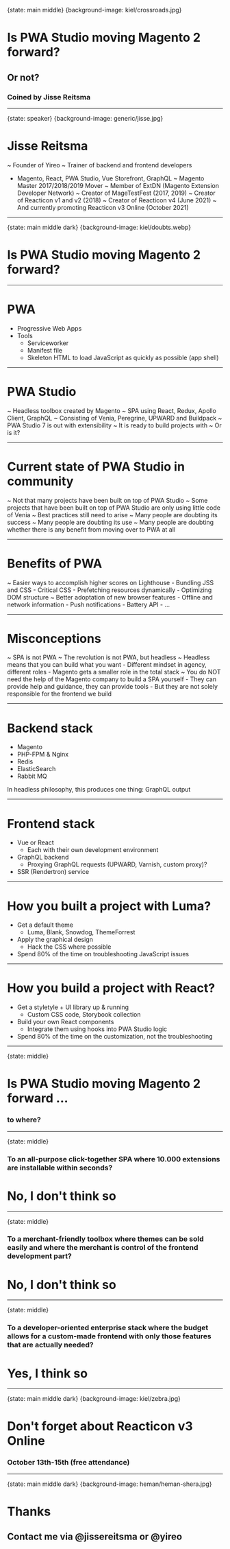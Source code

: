 {state: main middle}
{background-image: kiel/crossroads.jpg}
# Is PWA Studio moving Magento 2 forward?
## Or not?
### Coined by Jisse Reitsma

---
{state: speaker}
{background-image: generic/jisse.jpg}
# Jisse Reitsma
~ Founder of Yireo
~ Trainer of backend and frontend developers
  - Magento, React, PWA Studio, Vue Storefront, GraphQL
~ Magento Master 2017/2018/2019 Mover
~ Member of ExtDN (Magento Extension Developer Network)
~ Creator of MageTestFest (2017, 2019)
~ Creator of Reacticon v1 and v2 (2018)
~ Creator of Reacticon v4 (June 2021)
~ And currently promoting Reacticon v3 Online (October 2021)

---
{state: main middle dark}
{background-image: kiel/doubts.webp}
# Is PWA Studio moving Magento 2 forward?

---
# PWA
- Progressive Web Apps
- Tools
	- Serviceworker
	- Manifest file
	- Skeleton HTML to load JavaScript as quickly as possible (app shell)

---
# PWA Studio
~ Headless toolbox created by Magento
~ SPA using React, Redux, Apollo Client, GraphQL
~ Consisting of Venia, Peregrine, UPWARD and Buildpack
~ PWA Studio 7 is out with extensibility
~ It is ready to build projects with
~ Or is it?

---
# Current state of PWA Studio in community
~ Not that many projects have been built on top of PWA Studio
~ Some projects that have been built on top of PWA Studio are only using little code of Venia
~ Best practices still need to arise
~ Many people are doubting its success
~ Many people are doubting its use
~ Many people are doubting whether there is any benefit from moving over to PWA at all

---
# Benefits of PWA
~ Easier ways to accomplish higher scores on Lighthouse
	- Bundling JSS and CSS
	- Critical CSS
	- Prefetching resources dynamically
	- Optimizing DOM structure
~ Better adoptation of new browser features
	- Offline and network information
	- Push notifications
	- Battery API
	- ...

---
# Misconceptions
~ SPA is not PWA
~ The revolution is not PWA, but headless
~ Headless means that you can build what you want
	- Different mindset in agency, different roles
	- Magento gets a smaller role in the total stack
~ You do NOT need the help of the Magento company to build a SPA yourself
	- They can provide help and guidance, they can provide tools
	- But they are not solely responsible for the frontend we build

---
# Backend stack
- Magento
- PHP-FPM & Nginx
- Redis
- ElasticSearch
- Rabbit MQ

In headless philosophy, this produces one thing: GraphQL output

---
# Frontend stack
- Vue or React
	- Each with their own development environment
- GraphQL backend
	- Proxying GraphQL requests (UPWARD, Varnish, custom proxy)?
- SSR (Rendertron) service

---
# How you built a project with Luma?
- Get a default theme
	- Luma, Blank, Snowdog, ThemeForrest
- Apply the graphical design
	- Hack the CSS where possible
- Spend 80% of the time on troubleshooting JavaScript issues

---
# How you build a project with React?
- Get a styletyle + UI library up & running
	- Custom CSS code, Storybook collection
- Build your own React components
	- Integrate them using hooks into PWA Studio logic
- Spend 80% of the time on the customization, not the troubleshooting

---
{state: middle}
# Is PWA Studio moving Magento 2 forward ...
### to where?

---
{state: middle}
### To an all-purpose click-together SPA where 10.000 extensions are installable within seconds?
# No, I don't think so

---
{state: middle}
### To a merchant-friendly toolbox where themes can be sold easily and where the merchant is control of the frontend development part?
# No, I don't think so

---
{state: middle}
### To a developer-oriented enterprise stack where the budget allows for a custom-made frontend with only those features that are actually needed?
# Yes, I think so

---
{state: main middle dark}
{background-image: kiel/zebra.jpg}
# Don't forget about Reacticon v3 Online
### October 13th-15th (free attendance)

---
{state: main middle dark}
{background-image: heman/heman-shera.jpg}
# Thanks
## Contact me via @jissereitsma or @yireo
